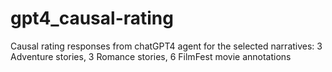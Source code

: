 # gpt4_causal-rating
Causal rating responses from chatGPT4 agent for the selected narratives:
	3 Adventure stories, 
	3 Romance stories,
	6 FilmFest movie annotations